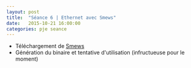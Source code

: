 ```yaml
---
layout: post
title:  "Séance 6 | Ethernet avec Smews"
date:   2015-10-21 16:00:00
categories: pje seance
---
```

* Téléchargement de [Smews][smews-gh]
* Génération du binaire et tentative d'utilisation (infructueuse pour le moment)

[smews-gh]: 	https://github.com/2xs/smews

